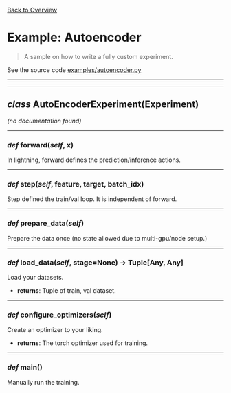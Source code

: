 [Back to Overview](../README.md)



# Example: Autoencoder

> A sample on how to write a fully custom experiment.

See the source code [examples/autoencoder.py](../../examples/autoencoder.py)


---
---
## *class* **AutoEncoderExperiment**(Experiment)

*(no documentation found)*

---
### *def* **forward**(*self*, x)

In lightning, forward defines the prediction/inference actions.


---
### *def* **step**(*self*, feature, target, batch_idx)

Step defined the train/val loop. It is independent of forward.


---
### *def* **prepare_data**(*self*)

Prepare the data once (no state allowed due to multi-gpu/node setup.)


---
### *def* **load_data**(*self*, stage=None) -> Tuple[Any, Any]

Load your datasets.

* **returns**: Tuple of train, val dataset.


---
### *def* **configure_optimizers**(*self*)

Create an optimizer to your liking.

* **returns**: The torch optimizer used for training.


---
### *def* **main**()

Manually run the training.


